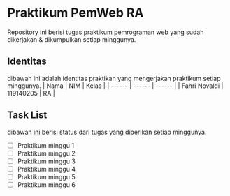 # Praktikum PemWeb RA
Repository ini berisi tugas praktikum pemrograman web yang sudah dikerjakan & dikumpulkan setiap minggunya.

## Identitas 
dibawah ini adalah identitas praktikan yang mengerjakan praktikum setiap minggunya.
| Nama | NIM | Kelas |
| ------ | ------ | ------ |
| Fahri Novaldi | 119140205 | RA |

## Task List
dibawah ini berisi status dari tugas yang diberikan setiap minggunya.
- [ ] Praktikum minggu 1 
- [ ] Praktikum minggu 2
- [ ] Praktikum minggu 3
- [ ] Praktikum minggu 4
- [ ] Praktikum minggu 5
- [ ] Praktikum minggu 6